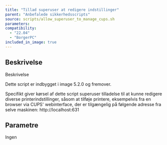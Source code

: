 ```yaml
---
title: "Tillad superuser at redigere indstillinger"
parent: "Anbefalede sikkerhedsscripts"
source: scripts/allow_superuser_to_manage_cups.sh
parameters:
compatibility:  
  - "22.04"
  - "BorgerPC"
included_in_image: true
---
```


## Beskrivelse
Beskrivelse

Dette script er indbygget i image 5.2.0 og fremover.

Specifikt giver kørsel af dette script superuser tilladelse til at kunne redigere diverse printerindstillinger, 
såsom at tilføje printere, eksempelvis fra en browser via CUPS' webinterface, der er tilgængelig på følgende adresse fra selve maskinen:
http://localhost:631


## Parametre
Ingen

